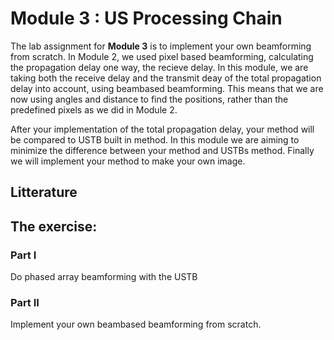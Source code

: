 # Module 3 : US Processing Chain

The lab assignment for **Module 3** is to implement your own beamforming from
scratch. In Module 2, we used pixel based beamforming, calculating the
propagation delay one way, the recieve delay. In this module, we are taking
both the receive delay and the transmit deay of the total propagation delay
into account, using beambased beamforming. This means that we are now using
angles and distance to find the positions, rather than the predefined pixels
as we did in Module 2.

After your implementation of the total propagation delay, your method will
be compared to USTB built in method. In this module we are aiming to minimize
the difference between your method and USTBs method. Finally we will implement
your method to make your own image.


## Litterature


## The exercise:
### Part I
Do phased array beamforming with the USTB

### Part II
Implement your own beambased beamforming from scratch.


